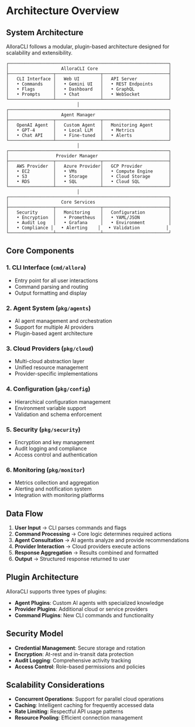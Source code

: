 # Architecture Overview

## System Architecture

AlloraCLI follows a modular, plugin-based architecture designed for scalability and extensibility.

```
┌─────────────────────────────────────────────────────────────┐
│                    AlloraCLI Core                           │
├─────────────────┬─────────────────┬─────────────────────────┤
│   CLI Interface │   Web UI        │   API Server            │
│   • Commands    │   • Gemini UI   │   • REST Endpoints      │
│   • Flags       │   • Dashboard   │   • GraphQL             │
│   • Prompts     │   • Chat        │   • WebSocket           │
└─────────────────┴─────────────────┴─────────────────────────┘
                           │
┌─────────────────────────────────────────────────────────────┐
│                    Agent Manager                            │
├─────────────────┬─────────────────┬─────────────────────────┤
│   OpenAI Agent  │   Custom Agent  │   Monitoring Agent      │
│   • GPT-4       │   • Local LLM   │   • Metrics             │
│   • Chat API    │   • Fine-tuned  │   • Alerts              │
└─────────────────┴─────────────────┴─────────────────────────┘
                           │
┌─────────────────────────────────────────────────────────────┐
│                  Provider Manager                           │
├─────────────────┬─────────────────┬─────────────────────────┤
│   AWS Provider  │   Azure Provider│   GCP Provider          │
│   • EC2         │   • VMs         │   • Compute Engine      │
│   • S3          │   • Storage     │   • Cloud Storage       │
│   • RDS         │   • SQL         │   • Cloud SQL           │
└─────────────────┴─────────────────┴─────────────────────────┘
                           │
┌─────────────────────────────────────────────────────────────┐
│                    Core Services                            │
├─────────────────┬─────────────────┬─────────────────────────┤
│   Security      │   Monitoring    │   Configuration         │
│   • Encryption  │   • Prometheus  │   • YAML/JSON           │
│   • Audit Log   │   • Grafana     │   • Environment         │
│   • Compliance │   • Alerting    │   • Validation          │
└─────────────────┴─────────────────┴─────────────────────────┘
```

## Core Components

### 1. CLI Interface (`cmd/allora`)
- Entry point for all user interactions
- Command parsing and routing
- Output formatting and display

### 2. Agent System (`pkg/agents`)
- AI agent management and orchestration
- Support for multiple AI providers
- Plugin-based agent architecture

### 3. Cloud Providers (`pkg/cloud`)
- Multi-cloud abstraction layer
- Unified resource management
- Provider-specific implementations

### 4. Configuration (`pkg/config`)
- Hierarchical configuration management
- Environment variable support
- Validation and schema enforcement

### 5. Security (`pkg/security`)
- Encryption and key management
- Audit logging and compliance
- Access control and authentication

### 6. Monitoring (`pkg/monitor`)
- Metrics collection and aggregation
- Alerting and notification system
- Integration with monitoring platforms

## Data Flow

1. **User Input** → CLI parses commands and flags
2. **Command Processing** → Core logic determines required actions
3. **Agent Consultation** → AI agents analyze and provide recommendations
4. **Provider Interaction** → Cloud providers execute actions
5. **Response Aggregation** → Results combined and formatted
6. **Output** → Structured response returned to user

## Plugin Architecture

AlloraCLI supports three types of plugins:

- **Agent Plugins**: Custom AI agents with specialized knowledge
- **Provider Plugins**: Additional cloud or service providers
- **Command Plugins**: New CLI commands and functionality

## Security Model

- **Credential Management**: Secure storage and rotation
- **Encryption**: At-rest and in-transit data protection
- **Audit Logging**: Comprehensive activity tracking
- **Access Control**: Role-based permissions and policies

## Scalability Considerations

- **Concurrent Operations**: Support for parallel cloud operations
- **Caching**: Intelligent caching for frequently accessed data
- **Rate Limiting**: Respectful API usage patterns
- **Resource Pooling**: Efficient connection management
